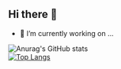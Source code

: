 ## Hi there 👋
- 🔭 I’m currently working on ...


![Anurag's GitHub stats](https://github-readme-stats.vercel.app/api?username=Longlinga&show_icons=true&theme=shadow_blue)
<br>
[![Top Langs](https://github-readme-stats.vercel.app/api/top-langs/?username=Longlinga&layout=compact)]()

<!--
**Longlinga/Longlinga** is a ✨ _special_ ✨ repository because its `README.md` (this file) appears on your GitHub profile.

Here are some ideas to get you started:

- 🔭 I’m currently working on ...
- 🌱 I’m currently learning ...
- 👯 I’m looking to collaborate on ...
- 🤔 I’m looking for help with ...
- 💬 Ask me about ...
- 📫 How to reach me: ...
- 😄 Pronouns: ...
- ⚡ Fun fact: ...
-->
